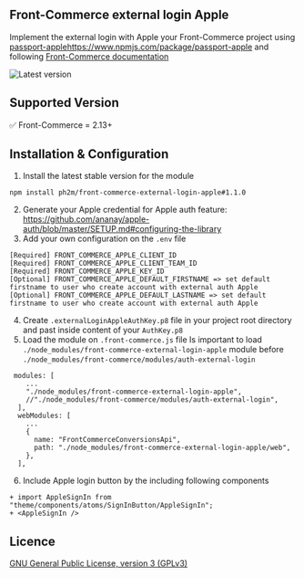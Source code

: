 Front-Commerce external login Apple
-------
Implement the external login with Apple your Front-Commerce project using [passport-apple](https://link-url-here.org)https://www.npmjs.com/package/passport-apple and following [Front-Commerce documentation](https://developers.front-commerce.com/docs/2.x/advanced/features/external-logins/advanced#creating-your-own-provider)

![Latest version](https://img.shields.io/badge/latest-v1.1.0-green.svg)

Supported Version
------------
✅ Front-Commerce = 2.13+ 

Installation & Configuration
------------
1. Install the latest stable version for the module
```
npm install ph2m/front-commerce-external-login-apple#1.1.0
```
2. Generate your Apple credential for Apple auth feature: https://github.com/ananay/apple-auth/blob/master/SETUP.md#configuring-the-library
3. Add your own configuration on the `.env` file
```
[Required] FRONT_COMMERCE_APPLE_CLIENT_ID
[Required] FRONT_COMMERCE_APPLE_CLIENT_TEAM_ID
[Required] FRONT_COMMERCE_APPLE_KEY_ID
[Optional] FRONT_COMMERCE_APPLE_DEFAULT_FIRSTNAME => set default firstname to user who create account with external auth Apple
[Optional] FRONT_COMMERCE_APPLE_DEFAULT_LASTNAME => set default firstname to user who create account with external auth Apple
```
4. Create `.externalLoginAppleAuthKey.p8` file in your project root directory and past inside content of your `AuthKey.p8`
5. Load the module on `.front-commerce.js` file
Is important to load `./node_modules/front-commerce-external-login-apple` module before `./node_modules/front-commerce/modules/auth-external-login`
```
 modules: [
    ...
    "./node_modules/front-commerce-external-login-apple",
    //"./node_modules/front-commerce/modules/auth-external-login",
  ],
  webModules: [
    ...
    {
      name: "FrontCommerceConversionsApi",
      path: "./node_modules/front-commerce-external-login-apple/web",
    },
  ],
```
6. Include Apple login button by the including following components
```
+ import AppleSignIn from "theme/components/atoms/SignInButton/AppleSignIn";
+ <AppleSignIn />
```
Licence
-------
[GNU General Public License, version 3 (GPLv3)](http://opensource.org/licenses/gpl-3.0)